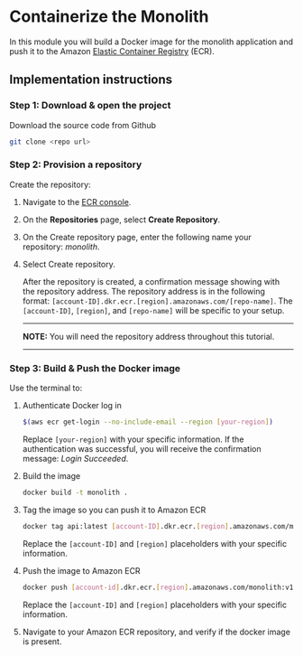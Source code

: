 # Containerize the Monolith

In this module you will build a Docker image for the monolith application and
push it to the Amazon [Elastic Container Registry][1] (ECR).

## Implementation instructions

### Step 1: Download & open the project

Download the source code from Github

<!-- TODO: Add repo url -->

```sh
git clone <repo url>
```

### Step 2: Provision a repository

<!-- TODO: Verify these steps -->
<!-- TODO: Change repository name -->

Create the repository:

1. Navigate to the [ECR console][2].
1. On the **Repositories** page, select **Create Repository**.
1. On the Create repository page, enter the following name your repository:
   *monolith*.
1. Select Create repository.

   After the repository is created, a confirmation message showing with the
   repository address. The repository address is in the following format:
   `[account-ID].dkr.ecr.[region].amazonaws.com/[repo-name]`.
   The `[account-ID]`, `[region]`, and `[repo-name]` will be specific to your
   setup.

   ---

   **NOTE:** You will need the repository address throughout this tutorial.

   ---

### Step 3: Build & Push the Docker image

<!-- TODO: Verify these steps -->

Use the terminal to:

1. Authenticate Docker log in

   ```sh
   $(aws ecr get-login --no-include-email --region [your-region])
   ```

   Replace `[your-region]` with your specific information. If the authentication
   was successful, you will receive the confirmation message: *Login Succeeded*.

1. Build the image

   ```sh
   docker build -t monolith .
   ```

1. Tag the image so you can push it to Amazon ECR

   ```sh
   docker tag api:latest [account-ID].dkr.ecr.[region].amazonaws.com/monolith:v1
   ```

   Replace the `[account-ID]` and `[region]` placeholders with your specific
   information.

1. Push the image to Amazon ECR

   ```sh
   docker push [account-id].dkr.ecr.[region].amazonaws.com/monolith:v1
   ```

   Replace the `[account-ID]` and `[region]` placeholders with your specific
   information.

1. Navigate to your Amazon ECR repository, and verify if the docker image is
   present.

[1]: https://aws.amazon.com/ecr/
[2]: https://console.aws.amazon.com/ecs/home?#/repositories
